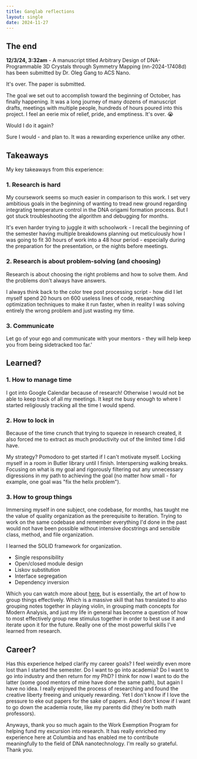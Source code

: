 ```yaml
---
title: Ganglab reflections
layout: single
date: 2024-11-27
---
```

## The end
**12/3/24, 3:32am** - A manuscript titled Arbitrary Design of DNA-Programmable 3D Crystals through Symmetry Mapping (nn-2024-17408d) has been submitted by Dr. Oleg Gang to ACS Nano.

It's over. The paper is submitted.

The goal we set out to accomplish toward the beginning of October, has finally happening. It was a long journey of many dozens of manuscript drafts, meetings with multiple people, hundreds of hours poured into this project. I feel an eerie mix of relief, pride, and emptiness. It's over. 😭

Would I do it again?

Sure I would - and plan to. It was a rewarding experience unlike any other. 

## Takeaways
My key takeaways from this experience:
### 1. Research is hard
My coursework seems so much easier in comparison to this work. I set very ambitious goals in the beginning of wanting to tread new ground regarding integrating temperature control in the DNA origami formation process. But I got stuck troubleshooting the algorithm and debugging for months.

It's even harder trying to juggle it with schoolwork - I recall the beginning of the semester having multiple breakdowns planning out meticulously how I was going to fit 30 hours of work into a 48 hour period - especially during the preparation for the presentation, or the nights before meetings.

### 2. Research is about problem-solving (and choosing)
Research is about choosing the right problems and how to solve them. And the problems don't always have answers.

I always think back to the color tree post processing script - how did I let myself spend 20 hours on 600 useless lines of code, researching optimization techniques to make it run faster, when in reality I was solving entirely the wrong problem and just wasting my time.

### 3. Communicate
Let go of your ego and communicate with your mentors - they will help keep you from being sidetracked too far.'

## Learned?
### 1. How to manage time
I got into Google Calendar because of research! Otherwise I would not be able to keep track of all my meetings. It kept me busy enough to where I started religiously tracking all the time I would spend.

### 2. How to lock in
Because of the time crunch that trying to squeeze in research created, it also forced me to extract as much productivity out of the limited time I did have.

My strategy? Pomodoro to get started if I can't motivate myself. Locking myself in a room in Butler library until I finish. Interspersing walking breaks. Focusing on what is my goal and rigorously filtering out any unnecessary digressions in my path to achieving the goal (no matter how small - for example, one goal was "fix the helix problem").

### 3. How to group things
Immersing myself in one subject, one codebase, for months, has taught me the value of quality organization as the prerequisite to iteration. Trying to work on the same codebase and remember everything I'd done in the past would not have been possible without intensive docstrings and sensible class, method, and file organization. 

I learned the SOLID framework for organization.
- Single responsibility
- Open/closed module design
- Liskov substitution
- Interface segregation
- Dependency inversion

Which you can watch more about [here](https://www.youtube.com/watch?v=q1qKv5TBaOA), but is essentially, the art of how to group things effectively. Which is a massive skill that has translated to also grouping notes together in playing violin, in grouping math concepts for Modern Analysis, and just my life in general has become a question of how to most effectively group new stimulus together in order to best use it and iterate upon it for the future. Really one of the most powerful skills I've learned from research. 

## Career?
Has this experience helped clarify my career goals? I feel weirdly even more lost than I started the semester. Do I want to go into academia? Do I want to go into industry and then return for my PhD? I think for now I want to do the latter (some good mentors of mine have done the same path), but again I have no idea. I really enjoyed the process of researching and found the creative liberty freeing and uniquely rewarding. Yet I don't know if I love the pressure to eke out papers for the sake of papers. And I don't know if I want to go down the academia route, like my parents did (they're both math professors). 

Anyways, thank you so much again to the Work Exemption Program for helping fund my excursion into research. It has really enriched my experience here at Columbia and has enabled me to contribute meaningfully to the field of DNA nanotechnology. I'm really so grateful. Thank you.